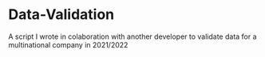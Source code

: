 # Data-Validation
A script I wrote in colaboration with another developer to validate data for a multinational company in 2021/2022
